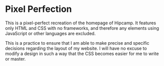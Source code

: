 # Pixel Perfection
This is a pixel-perfect recreation of the homepage of Hipcamp. It features only HTML and CSS with no frameworks, and therefore any elements using JavaScript or other languages are excluded.

This is a practice to ensure that I am able to make precise and specific decisions regarding the layout of my website. I will have no excuse to modify a design in such a way that the CSS becomes easier for me to write or master.
